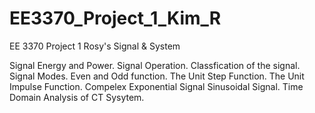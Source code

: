 # EE3370_Project_1_Kim_R
EE 3370 Project 1
Rosy's Signal & System

Signal Energy and Power.
Signal Operation.
Classfication of the signal.
Signal Modes.
Even and Odd function.
The Unit Step Function.
The Unit Impulse Function.
Compelex Exponential Signal
Sinusoidal Signal.
Time Domain Analysis of CT Sysytem.
 
